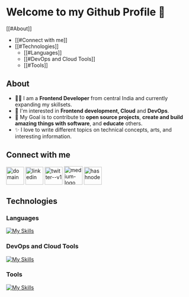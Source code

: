 # Welcome to my Github Profile 👋
[[#About]]
- [[#Connect with me]]
- [[#Technologies]]
  - [[#Languages]]
  - [[#DevOps and Cloud Tools]]
  - [[#Tools]]

## About
- 👩‍💻 I am a **Frontend Developer** from central India and currently expanding my skillsets.
- 🌱 I'm interested in **Frontend development, Cloud** and **DevOps**.
- 🎯 My Goal is to contribute to **open source projects**, **create and build amazing things with software**, and **educate** others.
- ✨ I love to write different topics on technical concepts, arts, and interesting information.

## Connect with me
[<img width="48" height="48" src="https://img.icons8.com/fluency/48/domain.png" alt="domain"/>](http://meshramakshay.in/)
[<img width="48" height="48" src="https://img.icons8.com/fluency/48/linkedin.png" alt="linkedin"/>](https://www.linkedin.com/in/ameshram)
[<img width="48" height="48" src="https://img.icons8.com/color/48/twitter--v1.png" alt="twitter--v1"/>](https://www.twitter.com/aka_akshaymesh)
[<img width="50" height="50" src="https://img.icons8.com/ios-filled/50/medium-logo.png" alt="medium-logo"/>](https://iamakshaymeshram.medium.com/)
[<img width="48" height="48" src="https://img.icons8.com/color/48/hashnode.png" alt="hashnode"/>](https://akshaymeshram.hashnode.dev/)

## Technologies
### Languages
[![My Skills](https://skills.thijs.gg/icons?i=js,c,nodejs,mysql,mongodb,postgres,html,css,react)](https://skills.thijs.gg)

### DevOps and Cloud Tools
[![My Skills](https://skills.thijs.gg/icons?i=docker,v,grafana,prometheus,vim)](https://skills.thijs.gg)

### Tools
[![My Skills](https://skills.thijs.gg/icons?i=figma,git,md)](https://skills.thijs.gg)

<!--
**akshay63/akshay63** is a ✨ _special_ ✨ repository because its `README.md` (this file) appears on your GitHub profile.

Here are some ideas to get you started:

- 🔭 I’m currently working on ...
- 🌱 I’m currently learning ...
- 👯 I’m looking to collaborate on ...
- 🤔 I’m looking for help with ...
- 💬 Ask me about ...
- 📫 How to reach me: ...
- 😄 Pronouns: ...
- ⚡ Fun fact: ...

https://javascript.plainenglish.io/make-your-github-profile-standout-to-attract-better-opportunities-b9114b7ef686
https://reactjsexample.com/skill-icons-beautiful-skills-icons-for-your-github-readme/#icons-list
https://shields.io/
https://icons8.com/icons
-->
